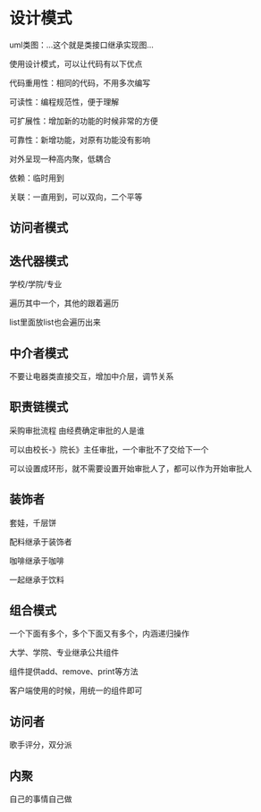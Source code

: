 # 设计模式

uml类图：...这个就是类接口继承实现图...

使用设计模式，可以让代码有以下优点

代码重用性：相同的代码，不用多次编写

可读性：编程规范性，便于理解

可扩展性：增加新的功能的时候非常的方便

可靠性：新增功能，对原有功能没有影响

对外呈现一种高内聚，低耦合

依赖：临时用到

关联：一直用到，可以双向，二个平等

## 访问者模式

## 迭代器模式

学校/学院/专业

遍历其中一个，其他的跟着遍历

list里面放list也会遍历出来

## 中介者模式

不要让电器类直接交互，增加中介层，调节关系

## 职责链模式

采购审批流程 由经费确定审批的人是谁

可以由校长-》院长》主任审批，一个审批不了交给下一个

可以设置成环形，就不需要设置开始审批人了，都可以作为开始审批人

## 装饰者

套娃，千层饼

配料继承于装饰者

咖啡继承于咖啡

一起继承于饮料

## 组合模式

一个下面有多个，多个下面又有多个，内涵递归操作

大学、学院、专业继承公共组件

组件提供add、remove、print等方法

客户端使用的时候，用统一的组件即可

## 访问者

歌手评分，双分派

## 内聚

自己的事情自己做






